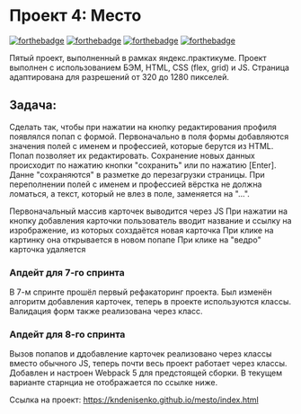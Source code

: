 # Проект 4: Место

[![forthebadge](https://forthebadge.com/images/badges/built-with-love.svg)](https://forthebadge.com)
[![forthebadge](https://forthebadge.com/images/badges/uses-html.svg)](https://forthebadge.com)
[![forthebadge](https://forthebadge.com/images/badges/uses-css.svg)](https://forthebadge.com)
[![forthebadge](https://forthebadge.com/images/badges/uses-js.svg)](https://forthebadge.com)

Пятый проект, выполненный в рамках яндекс.практикуме.
Проект выполнен с использованием БЭМ, HTML, CSS (flex, grid) и JS. Страница адаптирована для разрешений от 320 до 1280 пикселей.

## Задача:
Сделать так, чтобы при нажатии на кнопку редактирования профиля появлялся попап с формой. Первоначально в поля формы добавляются значения полей с именем и профессией, которые берутся из HTML. Попап позволяет их редактировать. Сохранение новых данных происходит по нажатию кнопки "сохранить" или по нажатию [Enter]. Данне "сохраняются" в разметке до перезагрузки страницы. При переполнении полей с именем и профессией вёрстка не должна ломаться, а текст, который не влез в поле, заменяется на "...".

Первоначальный массив карточек выводится через JS
При нажатии на кнопку добавления карточки пользователь вводит название и ссылку на изрображение, из которых сохздаётся новая карточка
При клике на картинку она открывается в новом попапе
При клике на "ведро" карточка удаляется

### Апдейт для 7-го спринта
В 7-м спринте прошёл первый рефакаторинг проекта. Был изменён алгоритм добавления карточек, теперь в проекте
используются классы. Валидация форм также реализована через класс.

### Апдейт для 8-го спринта
Вызов попапов и ддобавление карточек реализовано через классы вместо обычного JS, теперь почти весь проект работает через классы. 
Добавлен и настроен Webpack 5 для предстоящей сборки. В текущем варианте старнциа не отображается по ссылке ниже.

Ссылка на проект: https://kndenisenko.github.io/mesto/index.html
